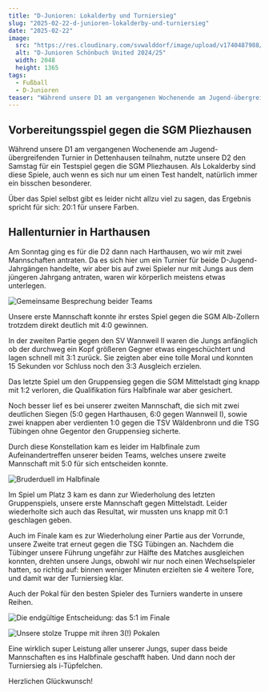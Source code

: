 ```yaml
---
title: "D-Junioren: Lokalderby und Turniersieg"
slug: "2025-02-22-d-junioren-lokalderby-und-turniersieg"
date: "2025-02-22"
image:
  src: "https://res.cloudinary.com/svwalddorf/image/upload/v1740487988/2025-02-23-d-junioren-1_ixg654.jpg"
  alt: "D-Junioren Schönbuch United 2024/25"
  width: 2048
  height: 1365
tags:
  - Fußball
  - D-Junioren
teaser: "Während unsere D1 am vergangenen Wochenende am Jugend-übergreifenden Turnier in Dettenhausen teilnahm, nutzte unsere D2 den Samstag für ein Testspiel gegen die SGM Pliezhausen."
---
```

## Vorbereitungsspiel gegen die SGM Pliezhausen

Während unsere D1 am vergangenen Wochenende am Jugend-übergreifenden Turnier in Dettenhausen teilnahm, nutzte unsere D2 den Samstag für ein Testspiel gegen die SGM Pliezhausen. Als Lokalderby sind diese Spiele, auch wenn es sich nur um einen Test handelt, natürlich immer ein bisschen besonderer.

Über das Spiel selbst gibt es leider nicht allzu viel zu sagen, das Ergebnis spricht für sich: 20:1 für unsere Farben.

## Hallenturnier in Harthausen

Am Sonntag ging es für die D2 dann nach Harthausen, wo wir mit zwei Mannschaften antraten. Da es sich hier um ein Turnier für beide D-Jugend-Jahrgängen handelte, wir aber bis auf zwei Spieler nur mit Jungs aus dem jüngeren Jahrgang antraten, waren wir körperlich meistens etwas unterlegen.

![Gemeinsame Besprechung beider Teams](https://res.cloudinary.com/svwalddorf/image/upload/v1740487987/2025-02-23-d-junioren-2_d1i0yt.jpg)

Unsere erste Mannschaft konnte ihr erstes Spiel gegen die SGM Alb-Zollern trotzdem direkt deutlich mit 4:0 gewinnen.

In der zweiten Partie gegen den SV Wannweil II waren die Jungs anfänglich ob der durchweg ein Kopf größeren Gegner etwas eingeschüchtert und lagen schnell mit 3:1 zurück. Sie zeigten aber eine tolle Moral und konnten 15 Sekunden vor Schluss noch den 3:3 Ausgleich erzielen.

Das letzte Spiel um den Gruppensieg gegen die SGM Mittelstadt ging knapp mit 1:2 verloren, die Qualifikation fürs Halbfinale war aber gesichert.

Noch besser lief es bei unserer zweiten Mannschaft, die sich mit zwei deutlichen Siegen (5:0 gegen Harthausen, 6:0 gegen Wannweil I), sowie zwei knappen aber verdienten 1:0 gegen die TSV Wäldenbronn und die TSG Tübingen ohne Gegentor den Gruppensieg sicherte.

Durch diese Konstellation kam es leider im Halbfinale zum Aufeinandertreffen unserer beiden Teams, welches unsere zweite Mannschaft mit 5:0 für sich entscheiden konnte.

![Bruderduell im Halbfinale](https://res.cloudinary.com/svwalddorf/image/upload/v1740487987/2025-02-23-d-junioren-3_q1bidj.jpg)

Im Spiel um Platz 3 kam es dann zur Wiederholung des letzten Gruppenspiels, unsere erste Mannschaft gegen Mittelstadt. Leider wiederholte sich auch das Resultat, wir mussten uns knapp mit 0:1 geschlagen geben.

Auch im Finale kam es zur Wiederholung einer Partie aus der Vorrunde, unsere Zweite trat erneut gegen die TSG Tübingen an. Nachdem die Tübinger unsere Führung ungefähr zur Hälfte des Matches ausgleichen konnten, drehten unsere Jungs, obwohl wir nur noch einen Wechselspieler hatten, so richtig auf: binnen weniger Minuten erzielten sie 4 weitere Tore, und damit war der Turniersieg klar.

Auch der Pokal für den besten Spieler des Turniers wanderte in unsere Reihen.

![Die endgültige Entscheidung: das 5:1 im Finale](https://res.cloudinary.com/svwalddorf/image/upload/v1740487987/2025-02-23-d-junioren-4_fbztcd.jpg)

![Unsere stolze Truppe mit ihren 3(!) Pokalen](https://res.cloudinary.com/svwalddorf/image/upload/v1740487988/2025-02-23-d-junioren-1_ixg654.jpg)

Eine wirklich super Leistung aller unserer Jungs, super dass beide Mannschaften es ins Halbfinale geschafft haben. Und dann noch der Turniersieg als i-Tüpfelchen.

Herzlichen Glückwunsch!
